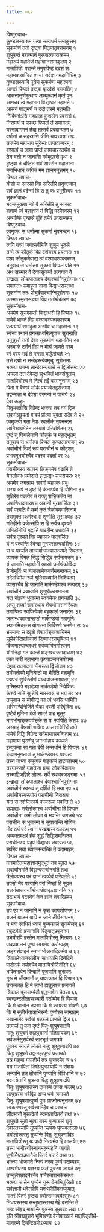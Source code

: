 ```yaml
---
title: ०६२

---
```

विष्णुरुवाच-  
कुण्डलस्याश्रमं गत्वा सत्यधर्म समाकुलम्  
सुकर्माणं ततो दृष्ट्वा पितृमातृपरायणम् १  
शुश्रूषन्तं महात्मानं गुरूसत्यपराक्रमम्  
महारूपं महातेजं महाज्ञानसमाकुलम् २  
मातापित्रोः पदान्ते तमुपविष्टं ददर्श सः  
महाभक्त्यान्वितं शान्तं सर्वज्ञानमहानिधिम् ३  
कुण्डलस्यापि पुत्रेण सुकर्मणा महात्मना  
आगतं पिप्पलं दृष्ट्वा द्वारदेशे महामतिम् ४  
आसनात्तूर्णमुत्थाय अभ्युत्थानं कृतं पुनः  
आगच्छ त्वं महाभाग विद्याधर महामते ५  
आसनं पाद्यमर्घं च ददौ तस्मै महामतिः  
निर्विघ्नोऽसि महाप्राज्ञ कुशलेन प्रवर्त्तसे ६  
निरामयं च पप्रच्छ पिप्पलं तं समागतम्  
यस्मादागमनं तेद्य तत्सर्वं प्रवदाम्यहम् ७  
वर्षाणां च सहस्राणि त्रीणि यावत्त्वया तपः  
तप्तमेव महाभाग सुरेभ्यः प्राप्तवान्वरम् ८  
वश्यत्वं च त्वया प्राप्तं कामचारस्तथैव च  
तेन मत्तो न जानासि गर्वमुद्वहसे वृथा ९  
दृष्ट्वा ते चेष्टितं सर्वं सारसेन महात्मना  
ममाभिधानं कथितं मम ज्ञानमनुत्तमम् १०  
पिप्पल उवाच-  
योसौ मां सारसो विप्र सरित्तीरे प्रयुक्तवान्  
सर्वं ज्ञानं वदेन्मां हि स तु कः प्रभुरीश्वरः ११  
सुकर्मोवाच-  
भवन्तमुक्तवान्यो वै सरित्तीरे तु सारसः  
ब्रह्माणं त्वं महाज्ञानं तं विद्धि परमेश्वरम् १२  
अन्यत्किं पृच्छसे ब्रूहि तमेवं प्रवदाम्यहम्  
विष्णुरुवाच-  
एवमुक्तः स धर्मात्मा सुकर्मा नृपनन्दन १३  
पिप्पल उवाच-  
त्वयि वश्यं जगत्सर्वमिति शुश्रुम भूतले  
तन्मे त्वं कौतुकं विप्र दर्शयस्व प्रयत्नतः १४  
पश्य कौतुकमेवाद्य त्वं वश्यावश्यकारणम्  
तमुवाच स धर्मात्मा सुकर्मा पिप्पलं प्रति १५  
अथ सस्मार वै देवान्सुकर्मा प्रत्ययाय वै  
इन्द्राद्या लोकपालाश्च देवाश्चाग्निपुरोगमाः १६  
समागताः समाहूता नाना विद्याधरास्तथा  
सुकर्माणं ततः प्रोचुर्देवाश्चाग्निपुरोगमाः १७  
कस्मात्स्मृतास्त्वया विप्र ततोर्थकारणं वद  
सुकर्मोवाच-  
अयमेष सुसम्प्राप्तो विद्याधरो हि पिप्पलः १८  
मामेवं भाषते विप्र वश्यावश्यत्वकारणम्  
प्रत्ययार्थं समाहूता अस्यैव च महात्मनः १९  
स्वंस्वं स्थानं प्रगच्छध्वमित्युवाच सुरान्प्रति  
तमूचुस्ते ततो देवाः सुकर्माणं महामतिम् २०  
अस्माकं दर्शनं व्रिप्र न मोघं जायते वरम्  
वरं वरय भद्रं ते मनसा यद्धिरोचते २१  
तत्ते दद्मो न सन्देहस्त्वेवमूचुः सुरोत्तमाः  
भक्त्या प्रणम्य तान्देवान्ययाचे स द्विजोत्तमः २२  
अचलां दत्त देवेन्द्रा सुःभक्तिं भावसंयुताम्  
मातापित्रोश्च मे नित्यं तद्वै वरमनुत्तमम् २३  
पिता मे वैष्णवं लोकं प्रयात्वेतद्वरोत्तमम्  
तद्वन्माता च देवेशा वरमन्यं न याचये २४  
देवा ऊचुः-  
पितृभक्तोसि विप्रेन्द्र भक्त्या तव वयं द्विज  
सुकर्मञ्छ्रूयतां वाक्यं प्रीत्या युक्ता सदैव ते २५  
एवमुक्त्वा गता देवाः स्वर्लोकं नृपनन्दन  
सर्वमैश्वर्यमेतेन तस्याग्रे परिदर्शितम् २६  
दृष्टं तु पिप्पलेनापि कौतुकं च महाद्भुतम्  
तमुवाच स धर्मात्मा पिप्पलं कुण्डलात्मजम् २७  
अर्वाचीनं त्विदं रूपं पराचीनं च कीदृशम्  
प्रभावमुभयोश्चैव वदस्व वदतां वर २८  
सुकर्मोवाच-  
पराचीनस्य रूपस्य लिङ्गमेव वदामि ते  
येनलोकाः प्रमोदन्ते इन्द्राद्याः सचराचराः २९  
अयमेव जगन्नाथः सर्वगो व्यापकः प्रभुः  
अस्य रूपं न दृष्टं हि केनाप्येव हि योगिना ३०  
श्रुतिरेव वदत्येवं तं वक्तुं शङ्कितेव सा  
अपाणिपादनासश्च अकर्णो मुखवर्जितः ३१  
सर्वं पश्यति वै कर्म कृतं त्रैलोक्यवासिनाम्  
तेषामुक्तमकर्णश्च स शृणोति सुसाक्ष्यदः ३२  
गतिहीनो व्रजेत्सोपि स हि सर्वत्र दृश्यते  
पाणिहीनोपि गृह्णाति पादहीनः प्रधावति ३३  
सर्वत्र दृश्यते विप्र व्यापकः पादवर्जितः  
यं न पश्यन्ति देवेन्द्रा मुनयस्तत्त्वदर्शिनः ३४  
स च पश्यति तान्सर्वान्सत्यासत्यपदे स्थितान्  
व्यापकं विमलं सिद्धं सिद्धिदं सर्वनायकम् ३५  
यं जानाति महायोगी व्यासो धर्मार्थकोविदः  
तेजोमूर्तिः स चाकाशमेकवर्णमनन्तकम् ३६  
तदेतन्निर्मलं रूपं श्रुतिराख्याति निश्चितम्  
व्यासश्चैव हि जानाति मार्कण्डेयश्च तत्पदम् ३७  
अर्वाचीनं प्रवक्ष्यामि शृणुष्वैकाग्रमानसः  
यदा संहृत्य भूतात्मा स्वयमेकः प्रगच्छति ३८  
अप्सु शय्यां समास्थाय शेषभोगासनस्थितः  
तमाश्रित्य स्वपित्येको बहुकालं जनार्दनः ३९  
जलान्धकारसन्तप्तो मार्कण्डेयो महामुनिः  
स्थानमिच्छन्स योगात्मा निर्विण्णो भ्रमणेन सः ४०  
भ्रममाणः स ददृशे शेषपर्यङ्कशायिनम्  
सूर्यकोटिप्रतीकाशं दिव्याभरणभूषितम् ४१  
दिव्यमाल्याम्बरधरं सर्वव्यापिनमीश्वरम्  
योगनिद्रा गतं कान्तं शङ्खचक्रगदाधरम् ४२  
एका नारी महाभागा कृष्णाञ्जनचयोपमा  
दंष्ट्राकरालवदना भीमरूपा द्विजोत्तम ४३  
तयोक्तोसौ मुनिश्रेष्ठो मा भैरिति महामुनिः  
पद्मपत्रं सुविस्तीर्णं पञ्चयोजनमायतम् ४४  
तस्मिन्पत्रे महादेव्या मार्कण्डेयो निवेशितः  
केशवे सति सुप्तेपि नास्त्यत्र च भयं तव ४५  
तामुवाच स योगीन्द्र का त्वं भवसि भामिनि  
अस्मिन्विनिर्जिते चैका भवती परिबृंहिता ४६  
पृष्टैवं मुनिना देवी सादरं प्राह भूसुर  
नागभोगाङ्कपर्यङ्के स यः स्वपिति केशवः ४७  
अस्याहं वैष्णवी शक्तिः कालरात्रिरिहोच्यते  
मामेवं विद्धि विप्रेन्द्र सर्वमायासमन्विताम् ४८  
महामाया पुराणेषु जगन्मोहाय कथ्यते  
इत्युक्त्वा सा गता देवी अन्तर्धानं हि पिप्पलः ४९  
देव्यामनुगतायां तु मार्कण्डेयस्य पश्यतः  
तस्य नाभ्यां समुत्पन्नं पङ्कजं हाटकप्रभम् ५०  
तस्माज्जज्ञे महातेजा ब्रह्मा लोकपितामहः  
तस्माद्विजज्ञिरे लोकाः सर्वे स्थावरजङ्गमाः ५१  
इन्द्राद्या लोकपालाश्च देवाश्चाग्निपुरोगमाः  
अर्वाचीनं स्वरूपं तु दर्शितं हि मया नृप ५२  
अर्वाचीनस्वरूपोयं पराचीनो निराश्रयः  
यदा स दर्शयेत्कायं कायरूपा भवन्ति ते ५३  
ब्रह्माद्याः सर्वलोकाश्च अर्वाचीना हि पिप्पल  
अर्वाचीना अमी लोका ये भवन्ति जगत्त्रये ५४  
पराचीनः स भूतात्मा यं सुपश्यन्ति योगिनः  
मोक्षरूपं परं स्थानं परब्रह्मस्वरूपकम् ५५  
अव्यक्तमक्षरं हंसं शुद्धं सिद्धिसमन्वितम्  
पराचीनस्य यद्रूपं विद्याधर तवाग्रतः ५६  
सर्वमेव मया ख्यातमन्यत्किं ते वदाम्यहम्  
पिप्पल उवाच-  
कस्मादेतन्महाज्ञानमुद्भूतं तव सुव्रत ५७  
अर्वाचीनगतिं विद्वान्पराचीनगतिं तथा  
त्रैलोक्यस्य परं ज्ञानं त्वय्येवं परिवर्तते ५८  
तपसो नैव पश्यामि परां निष्ठां हि सुव्रत  
यजनंयाजनन्तीर्थन्तपोवाकृतवानसि ५९  
तत्प्रभावं वदस्वैवं केन ज्ञानं तवाखिलम्  
सुकर्मोवाच-  
तप एव न जानामि न कृतं कायशोषणम् ६०  
यजनं याजनं वापि न जाने तीर्थसाधनम्  
न मया साधितं ध्यानं पुण्यकालं सुकर्मजम् ६१  
स्फुटमेकं प्रजानामि पितृमातृप्रपूजनम्  
उभयोरपि हस्तेन मातापित्रोस्तु नित्यशः ६२  
पादप्रक्षालनं पुण्यं स्वयमेव करोम्यहम्  
अङ्गसंवाहनं स्नानं भोजनादिकमेव च ६३  
त्रिकालेध्यानसंलीनः साधयामि दिनेदिने  
पादोदकं तयोश्चैव मातापित्रोर्दिनेदिने ६४  
भक्तिभावेन विन्दामि पूजयामि सुभावतः  
गुरू मे जीवमानौ तु यावत्कालं हि पिप्पल ६५  
तावत्कालं हि मे लाभो ह्यतुलश्च प्रजायते  
त्रिकालं पूजयाम्येतौ शुद्धभावेन चेतसा ६६  
स्वच्छन्दलीलासञ्चारी वर्ताम्येव हि पिप्पल  
किं मे चान्येन तपसा किं मे कायस्य शोषणैः ६७  
किं मे सुतीर्थयात्राभिरन्यैः पुण्यैश्च साम्प्रतम्  
मखानामेव सर्वेषां यत्फलं प्राप्यते द्विज ६८  
तत्फलं तु मया दृष्टं पितुः शुश्रूषणादपि  
मातुः शुश्रूषणं तद्वत्पुत्राणां गतिदायकम् ६९  
सर्वकर्मसुसर्वस्वं सारभूतं जगत्रये  
पुत्रस्य जायते लोको मातुः शुश्रूषणादपि ७०  
पितुः शुश्रूषणे तद्वन्महत्पुण्यं प्रजायते  
तत्र गङ्गा गयातीर्थं तत्र पुष्करमेव च ७१  
यत्र मातापिता तिष्ठेत्पुत्रस्यापि न संशयः  
अन्यानि तत्र तीर्थानि पुण्यानि विविधानि च ७२  
भवन्त्येतानि पुत्रस्य पितुः शुश्रूषणादपि  
पितुः शुश्रूषणात्तस्य दानस्य तपसः फलम् ७३  
सत्पुत्रस्य भवेद्विप्र अन्य धर्मः श्रमायते  
पितुः शुश्रूषणात्पुण्यं पुत्रः प्राप्नोत्यनुत्तमम् ७४  
स्वकर्मणस्तु सर्वस्वमिहैव च परत्र च  
जीवमानौ गुरूत्वेतौ स्वमातापितरौ तथा ७५  
शुश्रूषते सुतो भूत्वा तस्य पुण्यफलं शृणु  
देवास्तस्यापि तुष्यन्ति ऋषयः पुण्यवत्सलाः ७६  
त्रयोलोकास्तु तुष्यन्ति पितुः शुश्रूषणादिह  
मातापित्रोस्तु यः पादौ नित्यमेव हि क्षालयेत् ७७  
तस्य भागीरथीस्नानमहन्यहनि जायते  
पुण्यैर्मिष्टान्नपानैर्यः पितरं मातरं तथा ७८  
भक्त्या भोजयते नित्यं तस्य पुण्यं वदाम्यहम्  
अश्वमेधस्य यज्ञस्य फलं पुत्रस्य जायते ७९  
ताम्बूलैश्छादनैश्चैव पानैश्चाशनकैस्तथा  
भक्त्या चान्नेन पुण्येन गुरू येनाभिपूजितौ ८०  
सर्वज्ञानी भवेत्सोपि यशःकीर्तिमवाप्नुयात्  
मातरं पितरं दृष्ट्वा हर्षात्सम्भाषयेत्सुतः ८१  
निधयस्तस्य सन्तुष्टास्तस्य गेहे वसन्ति ते  
गावः सौहृद्यमायान्ति पुत्रस्य सुखदाः सदा ८२  
 इति श्रीपद्मपुराणे भूमिखण्डे वेनोपाख्याने मातृपितृतीर्थ-  
माहात्म्ये द्विषष्टितमोऽध्यायः ६२
